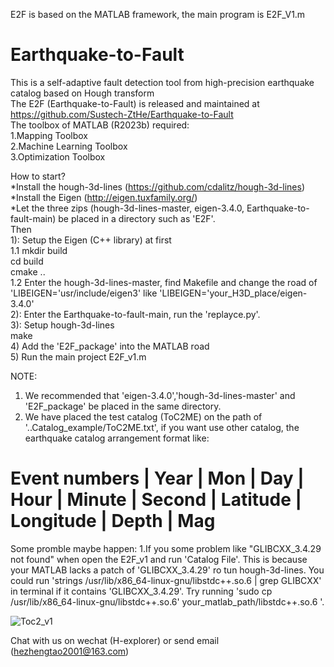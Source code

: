 E2F is based on the MATLAB framework, the main program is E2F_V1.m  
# Earthquake-to-Fault  
This is a self-adaptive fault detection tool from high-precision earthquake catalog based on Hough transform  
The E2F (Earthquake-to-Fault) is released and maintained at https://github.com/Sustech-ZtHe/Earthquake-to-Fault  
The toolbox of MATLAB (R2023b) required:  
1.Mapping Toolbox  
2.Machine Learning Toolbox  
3.Optimization Toolbox  

How to start?  
*Install the hough-3d-lines (https://github.com/cdalitz/hough-3d-lines)  
*Install the Eigen (http://eigen.tuxfamily.org/)  
*Let the three zips (hough-3d-lines-master, eigen-3.4.0, Earthquake-to-fault-main) be placed in a directory such as 'E2F'.  
Then  
1): Setup the Eigen (C++ library) at first  
  1.1 mkdir build  
      cd build  
      cmake ..  
  1.2 Enter the hough-3d-lines-master, find Makefile and change the road of 'LIBEIGEN='usr/include/eigen3' like 'LIBEIGEN='your_H3D_place/eigen-3.4.0'  
2): Enter the Earthquake-to-fault-main, run the 'replayce.py'.  
3): Setup hough-3d-lines  
  make  
4) Add the 'E2F_package' into the MATLAB road  
5) Run the main project E2F_v1.m 

NOTE: 
1. We recommended that 'eigen-3.4.0','hough-3d-lines-master' and 'E2F_package' be placed in the same directory.
2. We have placed the test catalog (ToC2ME) on the path of '..Catalog_example/ToC2ME.txt', if you want use other catalog, the earthquake catalog arrangement format like: 
# Event numbers | Year | Mon | Day | Hour | Minute | Second | Latitude | Longitude | Depth | Mag

Some promble maybe happen:
1.If you some problem like "GLIBCXX_3.4.29 not found" when open the E2F_v1 and run 'Catalog File'.
  This is because your MATLAB lacks a patch of 'GLIBCXX_3.4.29' ro tun hough-3d-lines.
  You could run 'strings /usr/lib/x86_64-linux-gnu/libstdc++.so.6 | grep GLIBCXX' in terminal if it contains 'GLIBCXX_3.4.29'. 
  Try running 'sudo cp /usr/lib/x86_64-linux-gnu/libstdc++.so.6' your_matlab_path/libstdc++.so.6 '.
  

![Toc2_v1](https://github.com/user-attachments/assets/f86fbd3b-80e5-418f-acb2-c3cf0a2c2aed)


Chat with us on wechat (H-explorer) or send email (hezhengtao2001@163.com)
